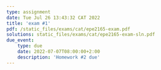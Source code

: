 ```yaml
---
type: assignment
date: Tue Jul 26 13:43:32 CAT 2022
title: 'exam #1'
pdf: /static_files/exams/cat/epe2165-exam.pdf
solutions: static_files/exams/cat/epe2165-exam-sln.pdf
due_event: 
    type: due
    date: 2022-07-07T08:00:00+2:00
    description: 'Homework #2 due'
---
```

